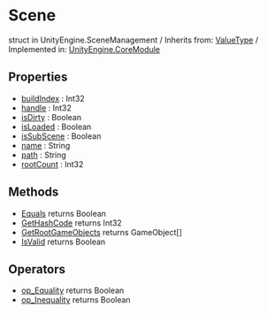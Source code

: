 # Scene
struct in UnityEngine.SceneManagement
 / Inherits from: <a href="https://docs.unity3d.com/6000.2/Documentation/ScriptReference/ValueType.html">ValueType</a> / Implemented in: <a href="https://docs.unity3d.com/6000.2/Documentation/ScriptReference/UnityEngine.CoreModule.html">UnityEngine.CoreModule</a>

## Properties
- <a href="https://docs.unity3d.com/6000.2/Documentation/ScriptReference/Scene-buildIndex.html">buildIndex</a> : Int32
- <a href="https://docs.unity3d.com/6000.2/Documentation/ScriptReference/Scene-handle.html">handle</a> : Int32
- <a href="https://docs.unity3d.com/6000.2/Documentation/ScriptReference/Scene-isDirty.html">isDirty</a> : Boolean
- <a href="https://docs.unity3d.com/6000.2/Documentation/ScriptReference/Scene-isLoaded.html">isLoaded</a> : Boolean
- <a href="https://docs.unity3d.com/6000.2/Documentation/ScriptReference/Scene-isSubScene.html">isSubScene</a> : Boolean
- <a href="https://docs.unity3d.com/6000.2/Documentation/ScriptReference/Scene-name.html">name</a> : String
- <a href="https://docs.unity3d.com/6000.2/Documentation/ScriptReference/Scene-path.html">path</a> : String
- <a href="https://docs.unity3d.com/6000.2/Documentation/ScriptReference/Scene-rootCount.html">rootCount</a> : Int32

## Methods
- <a href="https://docs.unity3d.com/6000.2/Documentation/ScriptReference/Scene.Equals.html">Equals</a> returns Boolean
- <a href="https://docs.unity3d.com/6000.2/Documentation/ScriptReference/Scene.GetHashCode.html">GetHashCode</a> returns Int32
- <a href="https://docs.unity3d.com/6000.2/Documentation/ScriptReference/Scene.GetRootGameObjects.html">GetRootGameObjects</a> returns GameObject[]
- <a href="https://docs.unity3d.com/6000.2/Documentation/ScriptReference/Scene.IsValid.html">IsValid</a> returns Boolean

## Operators
- <a href="https://docs.unity3d.com/6000.2/Documentation/ScriptReference/Scene.op_Equality.html">op_Equality</a> returns Boolean
- <a href="https://docs.unity3d.com/6000.2/Documentation/ScriptReference/Scene.op_Inequality.html">op_Inequality</a> returns Boolean
